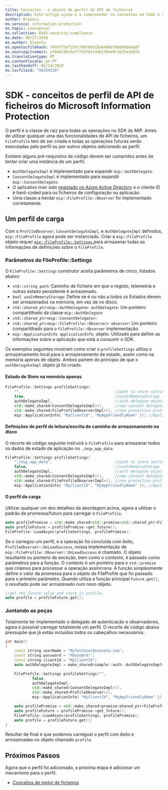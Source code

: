 ```yaml
---
title: Conceitos - o objeto de perfil de API de ficheiros
description: Este artigo ajuda-o a compreender os conceitos em todo o objeto de perfil do ficheiro, o que é criada durante a inicialização do aplicativo.
author: BryanLa
ms.service: information-protection
ms.topic: conceptual
ms.collection: M365-security-compliance
ms.date: 09/27/2018
ms.author: bryanla
ms.openlocfilehash: 74937f5ef157c7807b6519a6490af80d46de6a8f
ms.sourcegitcommit: a78d4236cbeff743703c44b150e69c1625a2e9f4
ms.translationtype: MT
ms.contentlocale: pt-PT
ms.lasthandoff: 02/14/2019
ms.locfileid: "56254520"
---
```

# <a name="microsoft-information-protection-sdk---file-api-profile-concepts"></a>SDK - conceitos de perfil de API de ficheiros do Microsoft Information Protection

O perfil é a classe de raiz para todas as operações no SDK do MIP. Antes de utilizar qualquer uma das funcionalidades de API de ficheiros, um `FileProfile` tem de ser criada e todas as operações futuras serão executadas pelo perfil ou por outros objetos *adicionado* ao perfil.

Existem alguns pré-requisitos de código devem ser cumpridos antes de tentar criar uma instância de um perfil:

- `AuthDelegateImpl` é implementado para expandir `mip::AuthDelegate`.
- `ConsentDelegateImpl` é implementado para expandir `mip::ConsentDelegate`.
- O aplicativo tiver sido [registado no Azure Active Directory](/azure/active-directory/develop/quickstart-v1-integrate-apps-with-azure-ad.md) e o cliente ID é hard-coded para os ficheiros de configuração ou aplicação. 
- Uma classe a herdar `mip::FileProfile::Observer` foi implementado corretamente.

## <a name="load-a-profile"></a>Um perfil de carga

Com o `ProfileObserver`, `ConsentDelegateImpl`, e `AuthDelegateImpl` definidos, `mip::FileProfile` agora pode ser instanciado. Criar a `mip::FileProfile` objeto requer [ `mip::FileProfile::Settings` ](reference/class_mip_fileprofile_settings.md) para armazenar todas as informações de definições sobre o `FileProfile`.

### <a name="fileprofilesettings-parameters"></a>Parâmetros de FileProfile::Settings

O `FileProfile::Settings` construtor aceita parâmetros de cinco, listados abaixo:

- `std::string path`: Caminho de ficheiro em que o registo, telemetria e outras estado persistente é armazenado.
- `bool useInMemoryStorage`: Define se é ou não a todos os Estados devem ser armazenados na memória, em vez de no disco.
- `std::shared_ptr<mip::AuthDelegate> authDelegate`: Um ponteiro compartilhado da classe `mip::AuthDelegate` 
- `std::shared_ptr<mip::ConsentDelegate>`: 
- `std::shared_ptr<mip::FileProfile::Observer> observer`: Um ponteiro compartilhado para o `FileProfile::Observer` implementação.
- `mip::ApplicationInfo applicationInfo`: objeto. Utilizado para definir as informações sobre a aplicação que está a consumir o SDK.

Os exemplos seguintes mostram como criar o `profileSettings` utiliza o armazenamento local para o armazenamento de estado, assim como na memória apenas de objeto. Ambos partem do princípio de que o `authDelegateImpl` objeto já foi criado.

#### <a name="store-state-in-memory-only"></a>Estado de Store na memória apenas

```cpp
FileProfile::Settings profileSettings(
    "",                                          //path to store settings
    true,                                        //useInMemoryStorage
    authDelegateImpl,                            //auth delegate object
    std::make_shared<ConsentDelegateImpl>(),     //new consent delegate
    std::make_shared<FileProfileObserverImpl>(), //new protection profile observer
    mip::ApplicationInfo{ "MyClientId", "MyAppFriendlyName" }); //ApplicationInfo object
```

#### <a name="readwrite-profile-settings-from-storage-path-on-disk"></a>Definições de perfil de leitura/escrita do caminho de armazenamento no disco

O recorte de código seguinte instruirá o `FileProfile` para armazenar todos os dados de estado de aplicação no `./mip_app_data`.

```cpp
FileProfile::Settings profileSettings(
    "./mip_app_data",                            //path to store settings
    false,                                       //useInMemoryStorage
    authDelegateImpl,                            //auth delegate object
    std::make_shared<ConsentDelegateImpl>(),     //new consent delegate
    std::make_shared<FileProfileObserverImpl>(), //new protection profile observer
    mip::ApplicationInfo{ "MyClientId", "MyAppFriendlyName" }); //ApplicationInfo object
```

#### <a name="load-the-profile"></a>O perfil de carga

Utilizar qualquer um dos detalhes da abordagem acima, agora a utilizar o padrão de promessa/futuro para carregar o `FileProfile`.

```cpp
auto profilePromise = std::make_shared<std::promise<std::shared_ptr<FileProfile>>>();
auto profileFuture = profilePromise->get_future();
FileProfile::LoadAsync(profileSettings, profilePromise);
```

Se o carregou um perfil, e a operação foi concluída com êxito, `ProfileObserver::OnLoadSuccess`, nossa implementação de `mip::FileProfile::Observer::OnLoadSuccess` é chamado. O objeto resultante ou ponteiro de exceção, bem como o contexto, é passado como parâmetros para a função. O contexto é um ponteiro para o `std::promise` que criámos para processar a operação assíncrona. A função simplesmente define o valor da promessa para o objeto de FileProfile que foi passado para o primeiro parâmetro. Quando utiliza a função principal `Future.get()`, o resultado pode ser armazenado num novo objeto.

```cpp
//get the future value and store in profile. 
auto profile = profileFuture.get();
```

### <a name="putting-it-together"></a>Juntando as peças

Totalmente ter implementado o delegado de autenticação e observadores, agora é possível carregar totalmente um perfil. O recorte de código abaixo pressupõe que já estão incluídos todos os cabeçalhos necessários.

```cpp
int main()
{
    const string userName = "MyTestUser@consoto.com";
    const string password = "P@ssw0rd!";
    const string clientId = "MyClientId";
    auto authDelegateImpl = make_shared<sample::auth::AuthDelegateImpl>(userName, password, clientId);

    FileProfile::Settings profileSettings("",
            false,
            authDelegateImpl,
            std::make_shared<ConsentDelegateImpl>(),
            std::make_shared<ProfileObserver>(),
            mip::ApplicationInfo{ "MyClientId", "MyAppFriendlyName" });

    auto profilePromise = std::make_shared<promise<shared_ptr<FileProfile>>>();
    auto profileFuture = profilePromise->get_future();
    FileProfile::LoadAsync(profileSettings, profilePromise);
    auto profile = profileFuture.get();
}
```

Resultar de final é que podemos carreguei o perfil com êxito e armazenadas no objeto chamado `profile`.

## <a name="next-steps"></a>Próximos Passos

Agora que o perfil foi adicionado, a próxima etapa é adicionar um mecanismo para o perfil. 

- [Conceitos de motor de ficheiros](concept-profile-engine-file-engine-cpp.md)
